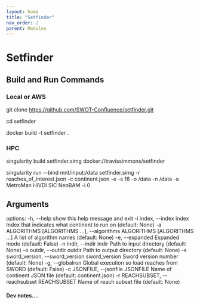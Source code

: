 ```yaml
---
layout: home
title: "Setfinder"
nav_order: 2
parent: Modules
---
```


# Setfinder


## Build and Run Commands

### Local or AWS
git clone https://github.com/SWOT-Confluence/setfinder.git

cd setfinder

docker build -t setfinder .

<!-- docker run -e AWS_BATCH_JOB_ID="foo" -v /mnt/input:/mnt/data/input travissimmons/metroman:latest -r metrosets.json -s local -v -i 0 -->

### HPC
singularity build setfinder.simg docker://travissimmons/setfinder

singularity run --bind mnt/input:/data setfinder.simg -r reaches_of_interest.json -c continent.json -e -s 16 -o /data -n /data -a MetroMan HiVDI SIC NeoBAM -i 0
 
## Arguments

options:
  -h, --help            show this help message and exit
  -i index, --index index
                        Index that indicates what continent to run on (default: None)
  -a ALGORITHMS [ALGORITHMS ...], --algorithms ALGORITHMS [ALGORITHMS ...]
                        A list of algorithm names (default: None)
  -e, --expanded        Expanded mode (default: False)
  -n indir, --indir indir
                        Path to input directory (default: None)
  -o outdir, --outdir outdir
                        Path to output directory (default: None)
  -s sword_version, --sword_version sword_version
                        Sword version number (default: None)
  -g, --globalrun       Global execution so load reaches from SWORD (default: False)
  -c JSONFILE, --jsonfile JSONFILE
                        Name of continent JSON file (default: continent.json)
  -r REACHSUBSET, --reachsubset REACHSUBSET
                        Name of reach subset file (default: None)


#### Dev notes....

